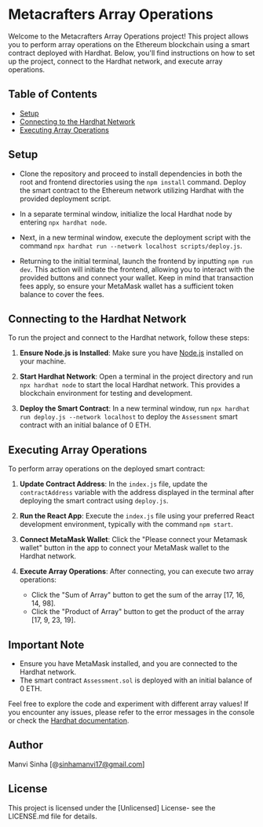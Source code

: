 # Metacrafters Array Operations

Welcome to the Metacrafters Array Operations project! This project allows you to perform array operations on the Ethereum blockchain using a smart contract deployed with Hardhat. Below, you'll find instructions on how to set up the project, connect to the Hardhat network, and execute array operations.

## Table of Contents
- [Setup](#setup)
- [Connecting to the Hardhat Network](#connecting-to-the-hardhat-network)
- [Executing Array Operations](#executing-array-operations)

## Setup
- Clone the repository and proceed to install dependencies in both the root and frontend directories using the `npm install` command. Deploy the smart contract to the Ethereum network utilizing Hardhat with the provided deployment script.

- In a separate terminal window, initialize the local Hardhat node by entering `npx hardhat node`.

- Next, in a new terminal window, execute the deployment script with the command `npx hardhat run --network localhost scripts/deploy.js`.

- Returning to the initial terminal, launch the frontend by inputting `npm run dev`. This action will initiate the frontend, allowing you to interact with the provided buttons and connect your wallet. Keep in mind that transaction fees apply, so ensure your MetaMask wallet has a sufficient token balance to cover the fees.

## Connecting to the Hardhat Network
To run the project and connect to the Hardhat network, follow these steps:

1. **Ensure Node.js is Installed**: Make sure you have [Node.js](https://nodejs.org/) installed on your machine.

2. **Start Hardhat Network**: Open a terminal in the project directory and run `npx hardhat node` to start the local Hardhat network. This provides a blockchain environment for testing and development.

3. **Deploy the Smart Contract**: In a new terminal window, run `npx hardhat run deploy.js --network localhost` to deploy the `Assessment` smart contract with an initial balance of 0 ETH.

## Executing Array Operations
To perform array operations on the deployed smart contract:

1. **Update Contract Address**: In the `index.js` file, update the `contractAddress` variable with the address displayed in the terminal after deploying the smart contract using `deploy.js`.

2. **Run the React App**: Execute the `index.js` file using your preferred React development environment, typically with the command `npm start`.

3. **Connect MetaMask Wallet**: Click the "Please connect your Metamask wallet" button in the app to connect your MetaMask wallet to the Hardhat network.

4. **Execute Array Operations**: After connecting, you can execute two array operations:
   - Click the "Sum of Array" button to get the sum of the array [17, 16, 14, 98].
   - Click the "Product of Array" button to get the product of the array [17, 9, 23, 19].

## Important Note
- Ensure you have MetaMask installed, and you are connected to the Hardhat network.
- The smart contract `Assessment.sol` is deployed with an initial balance of 0 ETH.

Feel free to explore the code and experiment with different array values! If you encounter any issues, please refer to the error messages in the console or check the [Hardhat documentation](https://hardhat.org/).

## Author
Manvi Sinha
[@sinhamanvi17@gmail.com]

## License
This project is licensed under the [Unlicensed] License- see the LICENSE.md file for details.
